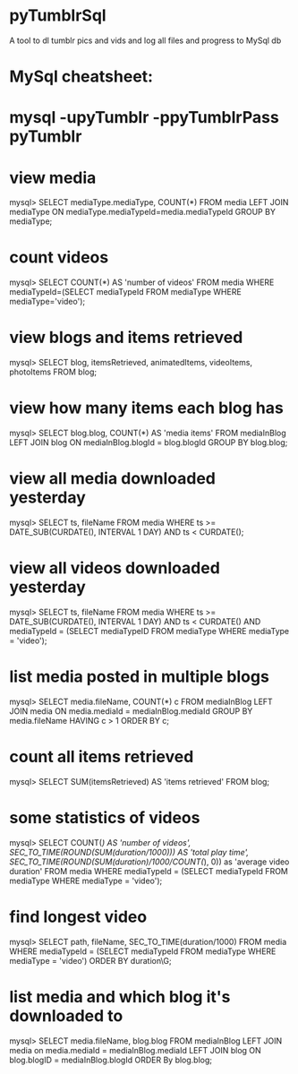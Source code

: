 # pyTumblrSql
A tool to dl tumblr pics and vids and log all files and progress to MySql db


MySql cheatsheet:
==========================================
# mysql -upyTumblr -ppyTumblrPass pyTumblr

view media
==============
mysql> SELECT mediaType.mediaType, COUNT(*) 
FROM media 
LEFT JOIN mediaType ON mediaType.mediaTypeId=media.mediaTypeId 
GROUP BY mediaType;

count videos
==============
mysql> SELECT COUNT(*) AS 'number of videos' 
FROM media 
WHERE mediaTypeId=(SELECT mediaTypeId FROM mediaType WHERE mediaType='video');

view blogs and items retrieved
==============
mysql> SELECT blog, itemsRetrieved, animatedItems, videoItems, photoItems 
FROM blog;

view how many items each blog has
==============
mysql> SELECT blog.blog, COUNT(*) AS 'media items'
FROM mediaInBlog
LEFT JOIN blog ON mediaInBlog.blogId = blog.blogId 
GROUP BY blog.blog;

view all media downloaded yesterday
==============
mysql> SELECT ts, fileName 
FROM media 
WHERE ts >= DATE_SUB(CURDATE(), INTERVAL 1 DAY) AND ts < CURDATE();

view all videos downloaded yesterday
==============
mysql> SELECT ts, fileName 
FROM media 
WHERE ts >= DATE_SUB(CURDATE(), INTERVAL 1 DAY) 
AND ts < CURDATE() AND mediaTypeId = (SELECT mediaTypeID 
FROM mediaType 
WHERE mediaType = 'video');

list media posted in multiple blogs
==============
mysql> SELECT media.fileName, COUNT(*) c 
FROM mediaInBlog 
LEFT JOIN media ON media.mediaId = mediaInBlog.mediaId
GROUP BY media.fileName 
HAVING c > 1
ORDER BY c;

count all items retrieved
==============
mysql> SELECT SUM(itemsRetrieved) AS 'items retrieved' 
FROM blog;

some statistics of videos
==============
mysql> SELECT COUNT(*) AS 'number of videos', 
SEC_TO_TIME(ROUND(SUM(duration/1000))) AS 'total play time', 
SEC_TO_TIME(ROUND(SUM(duration)/1000/COUNT(*), 0)) as 'average video duration' 
FROM media 
WHERE mediaTypeId = (SELECT mediaTypeId FROM mediaType WHERE mediaType = 'video');

find longest video
==============
mysql> SELECT path, fileName, SEC_TO_TIME(duration/1000) 
FROM media 
WHERE mediaTypeId = (SELECT mediaTypeId FROM mediaType WHERE mediaType = 'video') 
ORDER BY duration\G;

list media and which blog it's downloaded to
==============
mysql> SELECT media.fileName, blog.blog
FROM mediaInBlog 
LEFT JOIN media on media.mediaId = mediaInBlog.mediaId 
LEFT JOIN blog ON blog.blogID = mediaInBlog.blogId 
ORDER By blog.blog;



   


	
		

		
		